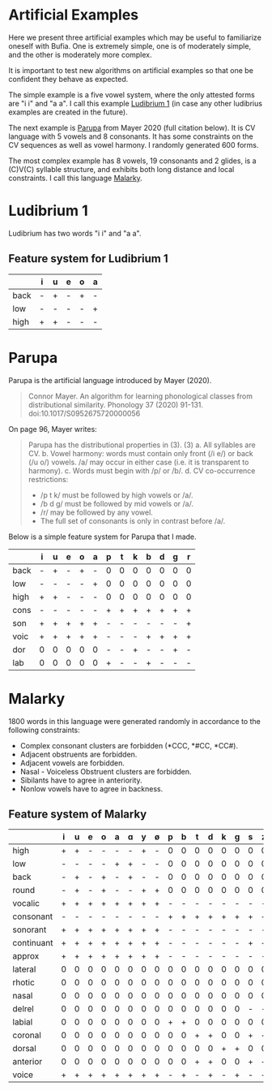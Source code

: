 # Artificial Examples

Here we present three artificial examples which may be useful to
familiarize oneself with Bufia.  One is extremely simple, one is of
moderately simple, and the other is moderately more complex.

It is important to test new algorithms on artificial examples so that
one be confident they behave as expected.

The simple example is a five vowel system, where the only attested
forms are "i i" and "a a".  I call this example [Ludibrium
1](#ludibrium-1) (in case any other ludibrius examples are created in
the future).

The next example is [Parupa](#parupa) from Mayer 2020 (full citation
below). It is CV language with 5 vowels and 8 consonants. It has some
constraints on the CV sequences as well as vowel harmony. I randomly
generated 600 forms.

The most complex example has 8 vowels, 19 consonants and 2 glides, is
a (C)V(C) syllable structure, and exhibits both long distance and
local constraints. I call this language [Malarky](#malarky).

# Ludibrium 1

Ludibrium has two words "i i" and "a a".

## Feature system for Ludibrium 1

|      | i | u | e | o | a |
|------|---|---|---|---|---|
| back | - | + | - | + | - |
| low  | - | - | - | - | + |
| high | + | + | - | - | - |


# Parupa

Parupa is the artificial language introduced by Mayer (2020).

> Connor Mayer. An algorithm for learning phonological classes from
> distributional similarity.  Phonology 37 (2020)
> 91-131. doi:10.1017/S0952675720000056

On page 96, Mayer writes:

> Parupa has the distributional properties in (3).
> (3) a. All syllables are CV.
>     b. Vowel harmony: words must contain only front (/i e/) or back (/u o/)
>        vowels. /a/ may occur in either case (i.e. it is transparent to harmony).
>     c. Words must begin with /p/ or /b/.
> d. CV co-occurrence restrictions:
>    * /p t k/ must be followed by high vowels or /a/.
>    * /b d g/ must be followed by mid vowels or /a/.
>    * /r/ may be followed by any vowel.
>    * The full set of consonants is only in contrast before /a/.

Below is a simple feature system for Parupa that I made.

|      | i | u | e | o | a | p | t | k | b | d | g | r |
|------|---|---|---|---|---|---|---|---|---|---|---|---|
| back | - | + | - | + | - | 0 | 0 | 0 | 0 | 0 | 0 | 0 |
| low  | - | - | - | - | + | 0 | 0 | 0 | 0 | 0 | 0 | 0 |
| high | + | + | - | - | - | 0 | 0 | 0 | 0 | 0 | 0 | 0 |
| cons | - | - | - | - | - | + | + | + | + | + | + | + |
| son  | + | + | + | + | + | - | - | - | - | - | - | + |
| voic | + | + | + | + | + | - | - | - | + | + | + | + |
| dor  | 0 | 0 | 0 | 0 | 0 | - | - | + | - | - | + | - |
| lab  | 0 | 0 | 0 | 0 | 0 | + | - | - | + | - | - | - |



# Malarky

1800 words in this language were generated randomly in accordance to the
following constraints:
  - Complex consonant clusters are forbidden (*CCC, *#CC, *CC#).
  - Adjacent obstruents are forbidden.
  - Adjacent vowels are forbidden.
  - Nasal - Voiceless Obstruent clusters are forbidden.
  - Sibilants have to agree in anteriority.
  - Nonlow vowels have to agree in backness.


## Feature system of Malarky
|            | i | u | e | o | a | ɑ | y | ø | p | b | t | d | k | g | s | z | ʃ | ʒ | ts | dz | tʃ | dʒ | m | n | ŋ | l | r | j | w |
|------------|---|---|---|---|---|---|---|---|---|---|---|---|---|---|---|---|---|---|----|----|----|----|---|---|---|---|---|---|---|
| high       | + | + | - | - | - | - | + | - | 0 | 0 | 0 | 0 | 0 | 0 | 0 | 0 | 0 | 0 | 0  | 0  | 0  | 0  | 0 | 0 | 0 | 0 | 0 | 0 | 0 |
| low        | - | - | - | - | + | + | - | - | 0 | 0 | 0 | 0 | 0 | 0 | 0 | 0 | 0 | 0 | 0  | 0  | 0  | 0  | 0 | 0 | 0 | 0 | 0 | 0 | 0 |
| back       | - | + | - | + | - | + | - | - | 0 | 0 | 0 | 0 | 0 | 0 | 0 | 0 | 0 | 0 | 0  | 0  | 0  | 0  | 0 | 0 | 0 | 0 | 0 | 0 | 0 |
| round      | - | + | - | + | - | - | + | + | 0 | 0 | 0 | 0 | 0 | 0 | 0 | 0 | 0 | 0 | 0  | 0  | 0  | 0  | 0 | 0 | 0 | 0 | 0 | 0 | 0 |
| vocalic    | + | + | + | + | + | + | + | + | - | - | - | - | - | - | - | - | - | - | -  | -  | -  | -  | - | - | - | - | - | - | - |
| consonant  | - | - | - | - | - | - | - | - | + | + | + | + | + | + | + | + | + | + | +  | +  | +  | +  | + | + | + | + | + | - | - |
| sonorant   | + | + | + | + | + | + | + | + | - | - | - | - | - | - | - | - | - | - | -  | -  | -  | -  | + | + | + | + | + | + | + |
| continuant | + | + | + | + | + | + | + | + | - | - | - | - | - | - | + | + | + | + | +  | +  | +  | +  | - | - | - | + | + | + | + |
| approx     | + | + | + | + | + | + | + | + | - | - | - | - | - | - | - | - | - | - | -  | -  | -  | -  | - | - | - | + | + | + | + |
| lateral    | 0 | 0 | 0 | 0 | 0 | 0 | 0 | 0 | 0 | 0 | 0 | 0 | 0 | 0 | 0 | 0 | 0 | 0 | 0  | 0  | 0  | 0  | 0 | 0 | 0 | + | 0 | 0 | 0 |
| rhotic     | 0 | 0 | 0 | 0 | 0 | 0 | 0 | 0 | 0 | 0 | 0 | 0 | 0 | 0 | 0 | 0 | 0 | 0 | 0  | 0  | 0  | 0  | 0 | 0 | 0 | 0 | + | 0 | 0 |
| nasal      | 0 | 0 | 0 | 0 | 0 | 0 | 0 | 0 | 0 | 0 | 0 | 0 | 0 | 0 | 0 | 0 | 0 | 0 | 0  | 0  | 0  | 0  | + | + | + | 0 | 0 | 0 | 0 |
| delrel     | 0 | 0 | 0 | 0 | 0 | 0 | 0 | 0 | 0 | 0 | 0 | 0 | 0 | 0 | - | - | - | - | +  | +  | +  | +  | 0 | 0 | 0 | 0 | 0 | 0 | 0 |
| labial     | 0 | 0 | 0 | 0 | 0 | 0 | 0 | 0 | + | + | 0 | 0 | 0 | 0 | 0 | 0 | 0 | 0 | 0  | 0  | 0  | 0  | + | 0 | 0 | 0 | 0 | 0 | + |
| coronal    | 0 | 0 | 0 | 0 | 0 | 0 | 0 | 0 | 0 | 0 | + | + | 0 | 0 | + | + | + | + | +  | +  | +  | +  | 0 | + | 0 | + | + | + | 0 |
| dorsal     | 0 | 0 | 0 | 0 | 0 | 0 | 0 | 0 | 0 | 0 | 0 | 0 | + | + | 0 | 0 | 0 | 0 | 0  | 0  | 0  | 0  | 0 | 0 | + | 0 | 0 | 0 | 0 |
| anterior   | 0 | 0 | 0 | 0 | 0 | 0 | 0 | 0 | 0 | 0 | + | + | 0 | 0 | + | + | - | - | +  | +  | -  | -  | 0 | + | 0 | + | - | - | 0 |
| voice      | + | + | + | + | + | + | + | + | - | + | - | + | - | + | - | + | - | + | -  | +  | -  | +  | + | + | + | + | + | + | + |
